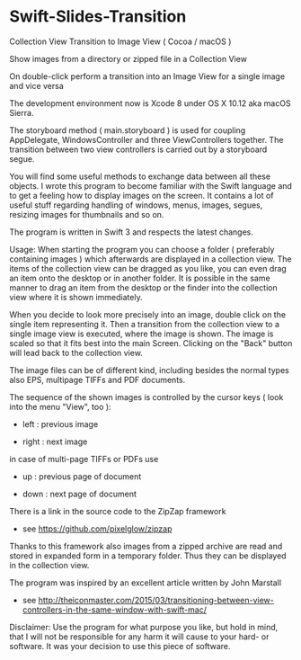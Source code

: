 # Swift-Slides-Transition
Collection View Transition to Image View ( Cocoa / macOS )

Show images from a directory or zipped file in a Collection View

On double-click perform a transition into an Image View for a single image
and vice versa

The development environment now is Xcode 8 under OS X 10.12 aka macOS Sierra.


The storyboard method ( main.storyboard ) is used for coupling AppDelegate, WindowsController and three ViewControllers together. The transition between two view controllers is carried out by a storyboard segue.

You will find some useful methods to exchange data between all these objects. I wrote this program to become familiar with the Swift language and to get a feeling how to display images on the screen. It contains a lot of useful stuff regarding handling of windows, menus, images, segues, resizing images for thumbnails and so on.

The program is written in Swift 3 and respects the latest changes.


Usage:
When starting the program you can choose a folder ( preferably containing images ) which afterwards are displayed in a collection view. The items of the collection view can be dragged as you like, you can even drag an item onto the desktop or in another folder. It is possible in the same manner to drag an item from the desktop or the finder into the collection view where it is shown immediately.

When you decide to look more precisely into an image, double click on the single item representing it. Then a transition from the collection view to a single image view is executed, where the image is shown. The image is scaled so that it fits best into the main Screen. Clicking on the "Back" button will lead back to the collection view.

The image files can be of different kind, including besides the normal types also EPS, multipage TIFFs and PDF documents.

The sequence of the shown images is controlled by the cursor keys ( look into the menu "View", too ):

- left : previous image

- right : next image

in case of multi-page TIFFs or PDFs use

- up : previous page of document

- down : next page of document


There is a link in the source code to the ZipZap framework

- see <https://github.com/pixelglow/zipzap>

Thanks to this framework also images from a zipped archive are read and stored in expanded form in a temporary folder. Thus they can be displayed in the collection view.

The program was inspired by an excellent article written by John Marstall

- see <http://theiconmaster.com/2015/03/transitioning-between-view-controllers-in-the-same-window-with-swift-mac/>

Disclaimer: Use the program for what purpose you like, but hold in mind, that I will not be responsible for any harm it will cause to your hard- or software. It was your decision to use this piece of software.
